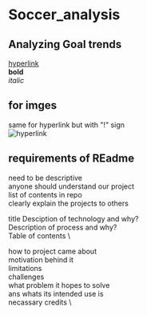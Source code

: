 # Soccer_analysis

## Analyzing Goal trends

[hyperlink](URL) \
**bold**  \
*italic* 



## for imges
same for hyperlink but with "!" sign \
![hyperlink](URL) 

## requirements of REadme
need to be descriptive<br />
  anyone should understand our project<br />
list of contents in repo<br />
clearly explain the projects to others<br />


title
Desciption of technology and why? \
Description of process and why? \
Table of contents \

how to project came about\
motivation behind it\
limitations\
challenges\
what problem it hopes to solve\
ans whats its intended use is \
necassary credits \ 
